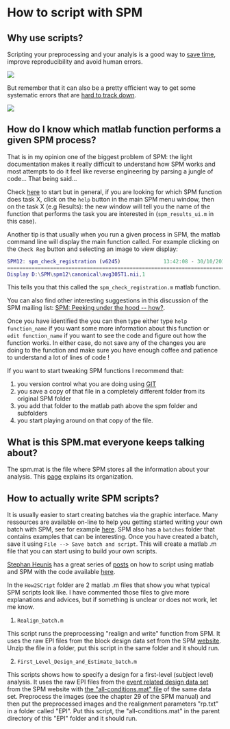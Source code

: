 ﻿# How to script with SPM



## Why use scripts?

Scripting your preprocessing and your analyis is a good way to [save time](https://external-preview.redd.it/xGS3CBRs2u3ujufXLZS6oCbB-9cCAFy_xuWxOFSjD4c.png?auto=webp&s=9a14526bbd5503dee65554baca74faa0b5681a64), improve reproducibility and avoid human errors.

![](.statics/geek_VS_non-geek.jpg)

But remember that it can also be a pretty efficient way to get some systematic errors that are [hard to track down](http://xkcd.com/1319/).

![](.statics/automation.png)



## How do I know which matlab function performs a given SPM process?

That is in my opinion one of the biggest problem of SPM: the light documentation makes it really difficult to understand how SPM works and most attempts to do it feel like reverse engineering by parsing a jungle of code... That being said...

Check [here](http://en.wikibooks.org/wiki/SPM/Programming_intro) to start but in general, if you are looking for which SPM function does task X, click on the `help` button in the main SPM menu window, then on the task X (e.g Results): the new window will tell you the name of the function that performs the task you are interested in (`spm_results_ui.m` in this case).

Another tip is that usually when you run a given process in SPM, the matlab command line will display the main function called. For example clicking on the `Check Reg` button and selecting an image to view display:

``` matlab
SPM12: spm_check_registration (v6245)              13:42:08 - 30/10/2018
========================================================================
Display D:\SPM\spm12\canonical\avg305T1.nii,1
```

This tells you that this called the `spm_check_registration.m` matlab function.

You can also find other interesting suggestions in this discussion of the SPM mailing list: [SPM: Peeking under the hood -- how?](https://www.jiscmail.ac.uk/cgi-bin/webadmin?A2=ind1803&L=spm&P=R58295&1=spm&9=A&J=on&d=No+Match%3BMatch%3BMatches&z=4).

Once you have identified the you can then type either type `help function_name` if you want some more information about this function or `edit function_name` if you want to see the code and figure out how the function works. In either case, do not save any of the changes you are doing to the function and make sure you have enough coffee and patience to understand a lot of lines of code !

If you want to start tweaking SPM functions I recommend that:
1. you version control what you are doing using [GIT](https://git-scm.com/)
2. you save a copy of that file in a completely different folder from its original SPM folder
3. you add that folder to the matlab path above the spm folder and subfolders
4. you start playing around on that copy of the file.



## What is this SPM.mat everyone keeps talking about?

The spm.mat is the file where SPM stores all the information about your analysis. This [page](http://people.duke.edu/~njs28/spmdatastructure.htm) explains its organization.



## How to actually write SPM scripts?

It is usually easier to start creating batches via the graphic interface. Many ressources are available on-line to help you getting started writing your own batch with SPM, see for example [here](http://en.wikibooks.org/w/index.php?title=SPM/Batch&stable=0). SPM also has a `batches` folder that contains examples that can be interesting. Once you have created a batch, save it using `File --> Save batch and script`. This will create a matlab .m file that you can start using to build your own scripts.

[Stephan Heunis](https://twitter.com/fmrwhy) has a great series of [posts](https://www.fmrwhy.com/2018/06/28/spm12-matlab-scripting-tutorial-1/) on how to script using matlab and SPM with the code available [here](https://github.com/jsheunis/matlab-spm-scripts-jsh/blob/master/spm_batchScriptingExample_jsh.m).

In the `How2SCript` folder are 2 matlab .m files that show you what typical SPM scripts look like. I have commented those files to give more explanations and advices, but if something is unclear or does not work, let me know.




1. `Realign_batch.m`

This script runs the preprocessing "realign and write" function from SPM. It uses the raw EPI files from the block design data set from the SPM [website](ftp://ftp.fil.ion.ucl.ac.uk/spm/data/MoAEpilot/MoAEpilot.zip). Unzip the file in a folder, put this script in the same folder and it should run.

2. `First_Level_Design_and_Estimate_batch.m`

This scripts shows how to specify a design for a first-level (subject level) analysis. It uses the raw EPI files from the [event related design data set](ftp://ftp.fil.ion.ucl.ac.uk/spm/data/SPM00AdvEFMRI) from the SPM website with [the "all-conditions.mat" file](http://www.fil.ion.ucl.ac.uk/spm/data/face_rep/) of the same data set. Preprocess the images (see the chapter 29 of the SPM manual) and then put the preprocessed images and the realignment parameters "rp.txt" in a folder called "EPI". Put this script, the "all-conditions.mat" in the parent directory of this "EPI" folder and it should run.
